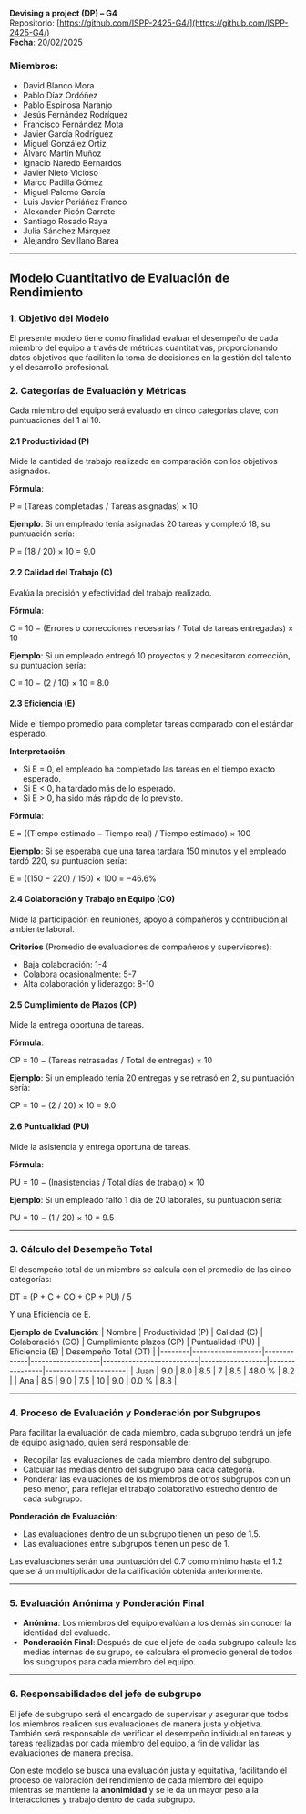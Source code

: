 

**Devising a project (DP) – G4**  
Repositorio: [https://github.com/ISPP-2425-G4/](https://github.com/ISPP-2425-G4/)  
**Fecha**: 20/02/2025  

### Miembros:
- David Blanco Mora
- Pablo Díaz Ordóñez
- Pablo Espinosa Naranjo
- Jesús Fernández Rodríguez
- Francisco Fernández Mota
- Javier García Rodríguez
- Miguel González Ortiz
- Álvaro Martín Muñoz
- Ignacio Naredo Bernardos
- Javier Nieto Vicioso
- Marco Padilla Gómez
- Miguel Palomo García
- Luis Javier Periáñez Franco
- Alexander Picón Garrote
- Santiago Rosado Raya
- Julia Sánchez Márquez
- Alejandro Sevillano Barea

---

## Modelo Cuantitativo de Evaluación de Rendimiento

### 1. Objetivo del Modelo
El presente modelo tiene como finalidad evaluar el desempeño de cada miembro del equipo a través de métricas cuantitativas, proporcionando datos objetivos que faciliten la toma de decisiones en la gestión del talento y el desarrollo profesional.

### 2. Categorías de Evaluación y Métricas
Cada miembro del equipo será evaluado en cinco categorías clave, con puntuaciones del 1 al 10.

#### 2.1 Productividad (P)
Mide la cantidad de trabajo realizado en comparación con los objetivos asignados.

**Fórmula**:

P = (Tareas completadas / Tareas asignadas) × 10

**Ejemplo**:
Si un empleado tenía asignadas 20 tareas y completó 18, su puntuación sería:

P = (18 / 20) × 10 = 9.0


#### 2.2 Calidad del Trabajo (C)
Evalúa la precisión y efectividad del trabajo realizado.

**Fórmula**:

C = 10 − (Errores o correcciones necesarias / Total de tareas entregadas) × 10


**Ejemplo**:
Si un empleado entregó 10 proyectos y 2 necesitaron corrección, su puntuación sería:

C = 10 − (2 / 10) × 10 = 8.0


#### 2.3 Eficiencia (E)
Mide el tiempo promedio para completar tareas comparado con el estándar esperado.

**Interpretación**:
- Si E = 0, el empleado ha completado las tareas en el tiempo exacto esperado.
- Si E < 0, ha tardado más de lo esperado.
- Si E > 0, ha sido más rápido de lo previsto.

**Fórmula**:

E = ((Tiempo estimado − Tiempo real) / Tiempo estimado) × 100


**Ejemplo**:
Si se esperaba que una tarea tardara 150 minutos y el empleado tardó 220, su puntuación sería:

E = ((150 − 220) / 150) × 100 = −46.6%


#### 2.4 Colaboración y Trabajo en Equipo (CO)
Mide la participación en reuniones, apoyo a compañeros y contribución al ambiente laboral.

**Criterios** (Promedio de evaluaciones de compañeros y supervisores):
- Baja colaboración: 1-4
- Colabora ocasionalmente: 5-7
- Alta colaboración y liderazgo: 8-10

#### 2.5 Cumplimiento de Plazos (CP)
Mide la entrega oportuna de tareas.

**Fórmula**:

CP = 10 − (Tareas retrasadas / Total de entregas) × 10


**Ejemplo**:
Si un empleado tenía 20 entregas y se retrasó en 2, su puntuación sería:

CP = 10 − (2 / 20) × 10 = 9.0


#### 2.6 Puntualidad (PU)
Mide la asistencia y entrega oportuna de tareas.

**Fórmula**:

PU = 10 − (Inasistencias / Total días de trabajo) × 10


**Ejemplo**:
Si un empleado faltó 1 día de 20 laborales, su puntuación sería:

PU = 10 − (1 / 20) × 10 = 9.5


---

### 3. Cálculo del Desempeño Total
El desempeño total de un miembro se calcula con el promedio de las cinco categorías:

DT = (P + C + CO + CP + PU) / 5


Y una Eficiencia de E.

**Ejemplo de Evaluación**:
| Nombre | Productividad (P) | Calidad (C) | Colaboración (CO) | Cumplimiento plazos (CP) | Puntualidad (PU) | Eficiencia (E) | Desempeño Total (DT) |
|--------|-------------------|-------------|-------------------|--------------------------|------------------|----------------|----------------------|
| Juan   | 9.0               | 8.0         | 8.5               | 7                        | 8.5              | 48.0 %         | 8.2                  |
| Ana    | 8.5               | 9.0         | 7.5               | 10                       | 9.0              | 0.0 %          | 8.8                  |

---

### 4. Proceso de Evaluación y Ponderación por Subgrupos
Para facilitar la evaluación de cada miembro, cada subgrupo tendrá un jefe de equipo asignado, quien será responsable de:
- Recopilar las evaluaciones de cada miembro dentro del subgrupo.
- Calcular las medias dentro del subgrupo para cada categoría.
- Ponderar las evaluaciones de los miembros de otros subgrupos con un peso menor, para reflejar el trabajo colaborativo estrecho dentro de cada subgrupo.

**Ponderación de Evaluación**:
- Las evaluaciones dentro de un subgrupo tienen un peso de 1.5.
- Las evaluaciones entre subgrupos tienen un peso de 1.

Las evaluaciones serán una puntuación del 0.7 como mínimo hasta el 1.2 que será un multiplicador de la calificación obtenida anteriormente.

---

### 5. Evaluación Anónima y Ponderación Final
- **Anónima**: Los miembros del equipo evalúan a los demás sin conocer la identidad del evaluado.
- **Ponderación Final**: Después de que el jefe de cada subgrupo calcule las medias internas de su grupo, se calculará el promedio general de todos los subgrupos para cada miembro del equipo.

---

### 6. Responsabilidades del jefe de subgrupo
El jefe de subgrupo será el encargado de supervisar y asegurar que todos los miembros realicen sus evaluaciones de manera justa y objetiva. También será responsable de verificar el desempeño individual en tareas y tareas realizadas por cada miembro del equipo, a fin de validar las evaluaciones de manera precisa.

Con este modelo se busca una evaluación justa y equitativa, facilitando el proceso de valoración del rendimiento de cada miembro del equipo mientras se mantiene la __anonimidad__ y se le da un mayor peso a la interacciones y trabajo dentro de cada subgrupo.
